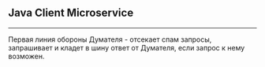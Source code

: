 ## Java Client Microservice

---

Первая линия обороны Думателя - отсекает спам запросы, запрашивает и кладет в шину ответ от Думателя, если запрос к нему возможен.